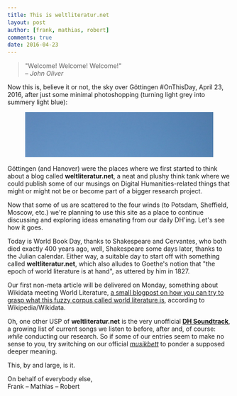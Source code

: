 ```yaml
---
title: This is weltliteratur.net
layout: post
author: [frank, mathias, robert]
comments: true
date: 2016-04-23
---
```


> "Welcome! Welcome! Welcome!"  
> – *John Oliver*

Now this is, believe it or not, the sky over Göttingen #OnThisDay, April 23, 2016, after just some minimal photoshopping (turning light grey into summery light blue):

<figure>
  <img src="/images/sky_over_goettingen.jpg" alt="Sky over Göttingen." style="width:1040px;" />
</figure>

Göttingen (and Hanover) were the places where we first started to think about a blog called **weltliteratur.net**, a neat and plushy think tank where we could publish some of our musings on Digital Humanities-related things that might or might not be or become part of a bigger research project.

Now that some of us are scattered to the four winds (to Potsdam, Sheffield, Moscow, etc.) we're planning to use this site as a place to continue discussing and exploring ideas emanating from our daily DH'ing. Let's see how it goes.

Today is World Book Day, thanks to Shakespeare and Cervantes, who both died exactly 400 years ago, well, Shakespeare some days later, thanks to the Julian calendar. Either way, a suitable day to start off with something called **weltliteratur.net**, which also alludes to Goethe's notion that "the epoch of world literature is at hand", as uttered by him in 1827.

Our first non-meta article will be delivered on Monday, something about Wikidata meeting World Literature, [a small blogpost on how you can try to grasp what this fuzzy corpus called world literature is](/Wikidata-Meets-World-Literature/), according to Wikipedia/Wikidata.

Oh, one other USP of **weltliteratur.net** is the very unofficial **[DH Soundtrack](/dh-mixtape-2016/)**, a growing list of current songs we listen to before, after and, of course: *while* conducting our research. So if some of our entries seem to make no sense to you, try switching on our official *[musikbett](https://de.wikipedia.org/wiki/Musikbett)* to ponder a supposed deeper meaning.

This, by and large, is it.

On behalf of everybody else,  
Frank – Mathias – Robert

